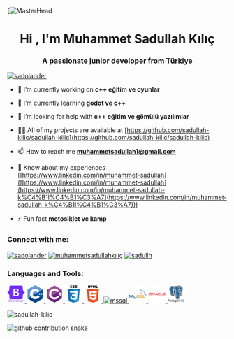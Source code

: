 

 [![MasterHead](https://media.licdn.com/dms/image/v2/D4D16AQEdF0qEaXIu2Q/profile-displaybackgroundimage-shrink_350_1400/B4DZlIGQNsG8AY-/0/1757851223458?e=1760572800&v=beta&t=9js0Suv3g58glqpEKGP2EN2EhqFAK48kUFXqZoyPxok)


<h1 align="center"> Hi , I'm Muhammet Sadullah Kılıç</h1>
<h3 align="center">A passionate junior developer from Türkiye</h3>

<p align="left"> <a href="https://twitter.com/sadolander" target="blank"><img src="https://img.shields.io/twitter/follow/sadolander?logo=twitter&style=for-the-badge" alt="sadolander" /></a> </p>

- 🔭 I’m currently working on **c++ eğitim ve oyunlar**

- 🌱 I’m currently learning **godot ve c++**

- 🤝 I’m looking for help with **c++ eğitim ve gömülü yazılımlar**

- 👨‍💻 All of my projects are available at [https://github.com/sadullah-kilic/sadullah-kilic](https://github.com/sadullah-kilic/sadullah-kilic)

- 📫 How to reach me **muhammetsadullah1@gmail.com**

- 📄 Know about my experiences [[https://www.linkedin.com/in/muhammet-sadullah]([https://www.linkedin.com/in/muhammet-sadullah](https://www.linkedin.com/in/muhammet-sadullah-k%C4%B1l%C4%B1%C3%A7](https://www.linkedin.com/in/muhammet-sadullah-k%C4%B1l%C4%B1%C3%A7)))

- ⚡ Fun fact **motosiklet ve kamp**

<h3 align="left">Connect with me:</h3>
<p align="left">
<a href="https://twitter.com/sadolander" target="blank"><img align="center" src="https://raw.githubusercontent.com/rahuldkjain/github-profile-readme-generator/master/src/images/icons/Social/twitter.svg" alt="sadolander" height="30" width="40" /></a>
<a href="https://linkedin.com/in/muhammetsadullahkılıç" target="blank"><img align="center" src="https://raw.githubusercontent.com/rahuldkjain/github-profile-readme-generator/master/src/images/icons/Social/linked-in-alt.svg" alt="muhammetsadullahkılıç" height="30" width="40" /></a>
<a href="https://instagram.com/sadullh" target="blank"><img align="center" src="https://raw.githubusercontent.com/rahuldkjain/github-profile-readme-generator/master/src/images/icons/Social/instagram.svg" alt="sadullh" height="30" width="40" /></a>
</p>

<h3 align="left">Languages and Tools:</h3>
<p align="left"> <a href="https://getbootstrap.com" target="_blank" rel="noreferrer"> <img src="https://raw.githubusercontent.com/devicons/devicon/master/icons/bootstrap/bootstrap-plain-wordmark.svg" alt="bootstrap" width="40" height="40"/> </a> <a href="https://www.w3schools.com/cpp/" target="_blank" rel="noreferrer"> <img src="https://raw.githubusercontent.com/devicons/devicon/master/icons/cplusplus/cplusplus-original.svg" alt="cplusplus" width="40" height="40"/> </a> <a href="https://www.w3schools.com/cs/" target="_blank" rel="noreferrer"> <img src="https://raw.githubusercontent.com/devicons/devicon/master/icons/csharp/csharp-original.svg" alt="csharp" width="40" height="40"/> </a> <a href="https://www.w3schools.com/css/" target="_blank" rel="noreferrer"> <img src="https://raw.githubusercontent.com/devicons/devicon/master/icons/css3/css3-original-wordmark.svg" alt="css3" width="40" height="40"/> </a> <a href="https://www.w3.org/html/" target="_blank" rel="noreferrer"> <img src="https://raw.githubusercontent.com/devicons/devicon/master/icons/html5/html5-original-wordmark.svg" alt="html5" width="40" height="40"/> </a> <a href="https://www.microsoft.com/en-us/sql-server" target="_blank" rel="noreferrer"> <img src="https://www.svgrepo.com/show/303229/microsoft-sql-server-logo.svg" alt="mssql" width="40" height="40"/> </a> <a href="https://www.mysql.com/" target="_blank" rel="noreferrer"> <img src="https://raw.githubusercontent.com/devicons/devicon/master/icons/mysql/mysql-original-wordmark.svg" alt="mysql" width="40" height="40"/> </a> <a href="https://www.oracle.com/" target="_blank" rel="noreferrer"> <img src="https://raw.githubusercontent.com/devicons/devicon/master/icons/oracle/oracle-original.svg" alt="oracle" width="40" height="40"/> </a> <a href="https://www.postgresql.org" target="_blank" rel="noreferrer"> <img src="https://raw.githubusercontent.com/devicons/devicon/master/icons/postgresql/postgresql-original-wordmark.svg" alt="postgresql" width="40" height="40"/> </a> </p>

<p><img align="center" src="https://github-readme-stats.vercel.app/api/top-langs?username=sadullah-kilic&show_icons=true&locale=en&layout=compact" alt="sadullah-kilic" /></p>


![github contribution snake](https://raw.githubusercontent.com/sadullah-kilic/sadullah-kilic/output/github-contribution-grid-snake.svg)

